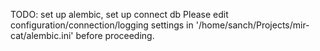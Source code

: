 TODO: set up alembic, set up connect db
  Please edit configuration/connection/logging settings in '/home/sanch/Projects/mir-cat/alembic.ini' before proceeding.

